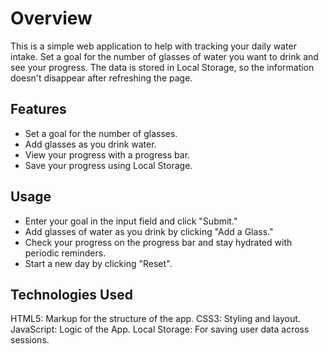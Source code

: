 # Overview

This is a simple web application to help with tracking your daily water intake. Set a goal for the number of glasses of water you want to drink and see your progress. The data is stored in Local Storage, so the information doesn't disappear after refreshing the page.

## Features

- Set a goal for the number of glasses.
- Add glasses as you drink water.
- View your progress with a progress bar.
- Save your progress using Local Storage.

## Usage
- Enter your goal in the input field and click "Submit."
- Add glasses of water as you drink by clicking "Add a Glass."
- Check your progress on the progress bar and stay hydrated with periodic reminders.
- Start a new day by clicking "Reset".

## Technologies Used
HTML5: Markup for the structure of the app.
CSS3: Styling and layout.
JavaScript: Logic of the App.
Local Storage: For saving user data across sessions.

